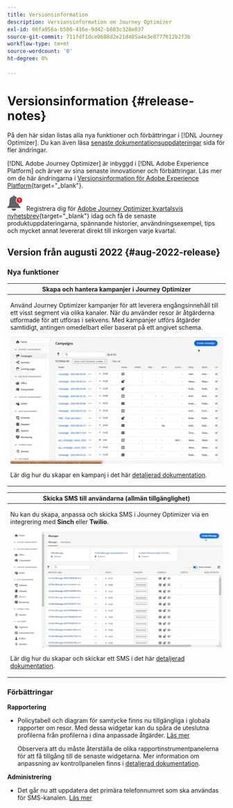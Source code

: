 ```yaml
---
title: Versionsinformation
description: Versionsinformation om Journey Optimizer
exl-id: 06fa956a-b500-416e-9d42-b683c328e837
source-git-commit: 711fdf1dce0688d2e21d405a4e3e8777612b2f3b
workflow-type: tm+mt
source-wordcount: '0'
ht-degree: 0%

---
```


# Versionsinformation {#release-notes}

På den här sidan listas alla nya funktioner och förbättringar i [!DNL Journey Optimizer]. Du kan även läsa [senaste dokumentationsuppdateringar](documentation-updates.md) sida för fler ändringar.

[!DNL Adobe Journey Optimizer] är inbyggd i [!DNL Adobe Experience Platform] och ärver av sina senaste innovationer och förbättringar. Läs mer om de här ändringarna i [Versionsinformation för Adobe Experience Platform](https://experienceleague.adobe.com/docs/experience-platform/release-notes/latest.html){target=&quot;_blank&quot;}.

![Nyhetsbrev](../assets/do-not-localize/nl-icon.png) Registrera dig för [Adobe Journey Optimizer kvartalsvis nyhetsbrev](https://www.adobe.com/subscription/Adobe_Journey_Optimizer_NL.html){target=&quot;_blank&quot;} idag och få de senaste produktuppdateringarna, spännande historier, användningsexempel, tips och mycket annat levererat direkt till inkorgen varje kvartal.

## Version från augusti 2022 {#aug-2022-release}

### Nya funktioner

<table>
<thead>
<tr>
<th><strong>Skapa och hantera kampanjer i Journey Optimizer</strong><br/></th>
</tr>
</thead>
<tbody>
<tr>
<td>
<p>Använd Journey Optimizer kampanjer för att leverera engångsinnehåll till ett visst segment via olika kanaler. När du använder resor är åtgärderna utformade för att utföras i sekvens. Med kampanjer utförs åtgärder samtidigt, antingen omedelbart eller baserat på ett angivet schema. </p>
<img src="assets/do-not-localize/campaigns.gif"/>
<p>Lär dig hur du skapar en kampanj i det här <a href="../campaigns/get-started-with-campaigns.md">detaljerad dokumentation</a>.
</td>
</tr>
</tbody>
</table>

<table>
<thead>
<tr>
<th><strong>Skicka SMS till användarna (allmän tillgänglighet)</strong><br/></th>
</tr>
</thead>
<tbody>
<tr>
<td>
<p>Nu kan du skapa, anpassa och skicka SMS i Journey Optimizer via en integrering med <b>Sinch</b> eller <b>Twilio</b>.</p>
<img src="assets/do-not-localize/SMS.gif"/>
<p>Lär dig hur du skapar och skickar ett SMS i det här <a href="../messages/create-sms.md">detaljerad dokumentation</a>.</p>
</td>
</tr>
</tbody>
</table>

<!--table>
<thead>
<tr>
<th><strong>New Dynamic Expression Builder</strong><br/></th>
</tr>
</thead>
<tbody>
<tr>
<td>
<p>You can now create conditional content blocks across different authoring services to personalize your content.</p>
<p>In addition to the Personalization Expression Library, the Expression Editor provides a new Conditional Rule Builder to help you design and save your content blocks.</p>
<p>For more information, refer to the <a href="../building-journeys/read-segment.md#configuring-segment-trigger-activity">detailed documentation</a>.
</td>
</tr>
</tbody>
</table-->



### Förbättringar

**Rapportering**

* Policytabell och diagram för samtycke finns nu tillgängliga i globala rapporter om resor. Med dessa widgetar kan du spåra de uteslutna profilerna från profilerna i dina anpassade åtgärder. [Läs mer](../reports/journey-global-report.md#journey-global)

   Observera att du måste återställa de olika rapportinstrumentpanelerna för att få tillgång till de senaste widgetarna. Mer information om anpassning av kontrollpanelen finns i [detaljerad dokumentation](../reports/global-report.md).

**Administrering**

* Det går nu att uppdatera det primära telefonnumret som ska användas för SMS-kanalen. [Läs mer](../configuration/primary-email-addresses.md)
